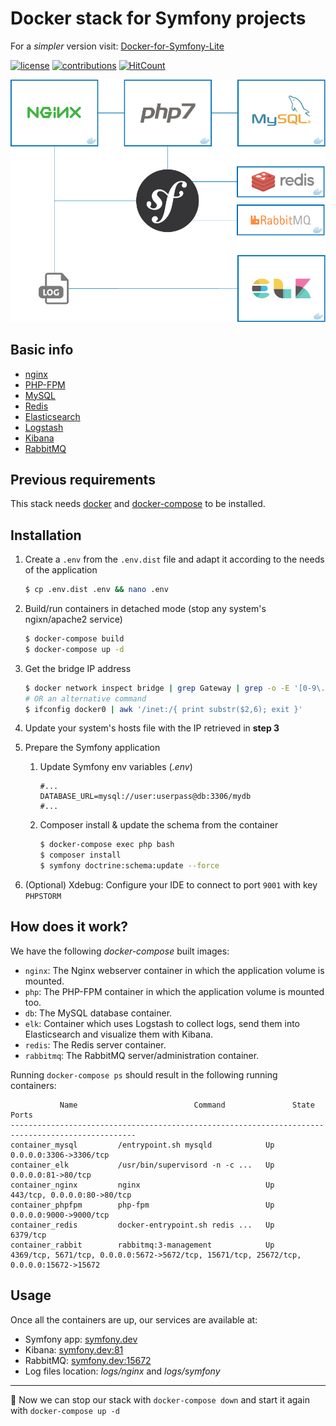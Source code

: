 # Docker stack for Symfony projects

For a *simpler* version visit: [Docker-for-Symfony-Lite](https://github.com/carlosas/docker-for-symfony-lite)

[![license](https://img.shields.io/github/license/mashape/apistatus.svg?style=flat-square)](LICENSE)
[![contributions](https://img.shields.io/badge/contributions-welcome-brightgreen.svg?style=flat-square)](https://github.com/carlosas/docker-for-symfony/issues)
[![HitCount](http://hits.dwyl.com/carlosas/docker-for-symfony.svg)](http://hits.dwyl.com/carlosas/docker-for-symfony)

![](doc/schema.png)

## Basic info

* [nginx](https://nginx.org/)
* [PHP-FPM](https://php-fpm.org/)
* [MySQL](https://www.mysql.com/)
* [Redis](https://redis.io/)
* [Elasticsearch](https://www.elastic.co/products/elasticsearch)
* [Logstash](https://www.elastic.co/products/logstash)
* [Kibana](https://www.elastic.co/products/kibana)
* [RabbitMQ](https://www.rabbitmq.com/)

## Previous requirements

This stack needs [docker](https://www.docker.com/) and [docker-compose](https://docs.docker.com/compose/) to be installed.

## Installation

1. Create a `.env` from the `.env.dist` file and adapt it according to the needs of the application

    ```sh
    $ cp .env.dist .env && nano .env
    ```

2. Build/run containers in detached mode (stop any system's ngixn/apache2 service)

    ```sh
    $ docker-compose build
    $ docker-compose up -d
    ```

3. Get the bridge IP address

    ```sh
    $ docker network inspect bridge | grep Gateway | grep -o -E '[0-9\.]+'
    # OR an alternative command
    $ ifconfig docker0 | awk '/inet:/{ print substr($2,6); exit }'
    ```

4. Update your system's hosts file with the IP retrieved in **step 3**

5. Prepare the Symfony application
    1. Update Symfony env variables (*.env*)

        ```
        #...
        DATABASE_URL=mysql://user:userpass@db:3306/mydb
        #...
        ```

    2. Composer install & update the schema from the container

        ```sh
        $ docker-compose exec php bash
        $ composer install
        $ symfony doctrine:schema:update --force
        ```
5. (Optional) Xdebug: Configure your IDE to connect to port `9001` with key `PHPSTORM`

## How does it work?

We have the following *docker-compose* built images:

* `nginx`: The Nginx webserver container in which the application volume is mounted.
* `php`: The PHP-FPM container in which the application volume is mounted too.
* `db`: The MySQL database container.
* `elk`: Container which uses Logstash to collect logs, send them into Elasticsearch and visualize them with Kibana.
* `redis`: The Redis server container.
* `rabbitmq`: The RabbitMQ server/administration container.

Running `docker-compose ps` should result in the following running containers:

```
           Name                          Command               State              Ports
--------------------------------------------------------------------------------------------------
container_mysql         /entrypoint.sh mysqld            Up      0.0.0.0:3306->3306/tcp
container_elk           /usr/bin/supervisord -n -c ...   Up      0.0.0.0:81->80/tcp
container_nginx         nginx                            Up      443/tcp, 0.0.0.0:80->80/tcp
container_phpfpm        php-fpm                          Up      0.0.0.0:9000->9000/tcp
container_redis         docker-entrypoint.sh redis ...   Up      6379/tcp
container_rabbit        rabbitmq:3-management            Up      4369/tcp, 5671/tcp, 0.0.0.0:5672->5672/tcp, 15671/tcp, 25672/tcp, 0.0.0.0:15672->15672
```

## Usage

Once all the containers are up, our services are available at:

* Symfony app: [symfony.dev](http://symfony.dev)
* Kibana: [symfony.dev:81](http://symfony.dev:81)
* RabbitMQ: [symfony.dev:15672](http://symfony.dev:15672)
* Log files location: *logs/nginx* and *logs/symfony*

---

:tada: Now we can stop our stack with `docker-compose down` and start it again with `docker-compose up -d`
